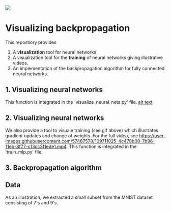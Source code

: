 <img src="https://github.com/PeterHolderrieth/backpropagation/blob/master/videos/final_file.gif">

# Visualizing backpropagation

This repostiory provides 

1. A **visualization** tool for neural networks 
2. A visualization tool for the **training** of neural networks giving illustrative videos.
3. An implementation of the backpropagation algorithm for fully connected neural networks.


## 1. Visualizing neural networks

This function is integrated in the 'visualize_neural_nets.py' file.
[alt text](https://github.com/PeterHolderrieth/backpropagation/blob/master/plots/illustrate_visualization.pdf)

## 2. Visualizing neural networks

We also provide a tool to visuale training (see gif above) which illustrates gradient updates 
and change of weights. For the full video, see https://user-images.githubusercontent.com/57487578/109711025-4c478b00-7b96-11eb-8f77-c13cc3f1ede1.mp4.
This function is integrated in the 'train_mlp.py' file.

## 3. Backpropagation algorithm


## Data 

As an illustration, we extracted a small subset from the MNIST dataset consisting of 7's and 9's.





